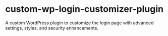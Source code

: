 # custom-wp-login-customizer-plugin
A custom WordPress plugin to customize the login page with advanced settings, styles, and security enhancements.
